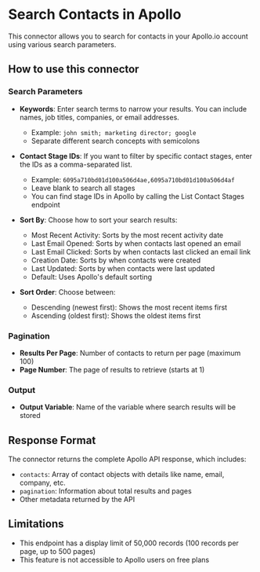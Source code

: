 # Search Contacts in Apollo

This connector allows you to search for contacts in your Apollo.io account using various search parameters.

## How to use this connector

### Search Parameters

- **Keywords**: Enter search terms to narrow your results. You can include names, job titles, companies, or email addresses. 
  - Example: `john smith; marketing director; google`
  - Separate different search concepts with semicolons

- **Contact Stage IDs**: If you want to filter by specific contact stages, enter the IDs as a comma-separated list.
  - Example: `6095a710bd01d100a506d4ae,6095a710bd01d100a506d4af`
  - Leave blank to search all stages
  - You can find stage IDs in Apollo by calling the List Contact Stages endpoint

- **Sort By**: Choose how to sort your search results:
  - Most Recent Activity: Sorts by the most recent activity date
  - Last Email Opened: Sorts by when contacts last opened an email
  - Last Email Clicked: Sorts by when contacts last clicked an email link
  - Creation Date: Sorts by when contacts were created
  - Last Updated: Sorts by when contacts were last updated
  - Default: Uses Apollo's default sorting

- **Sort Order**: Choose between:
  - Descending (newest first): Shows the most recent items first
  - Ascending (oldest first): Shows the oldest items first

### Pagination

- **Results Per Page**: Number of contacts to return per page (maximum 100)
- **Page Number**: The page of results to retrieve (starts at 1)

### Output

- **Output Variable**: Name of the variable where search results will be stored

## Response Format

The connector returns the complete Apollo API response, which includes:

- `contacts`: Array of contact objects with details like name, email, company, etc.
- `pagination`: Information about total results and pages
- Other metadata returned by the API

## Limitations

- This endpoint has a display limit of 50,000 records (100 records per page, up to 500 pages)
- This feature is not accessible to Apollo users on free plans